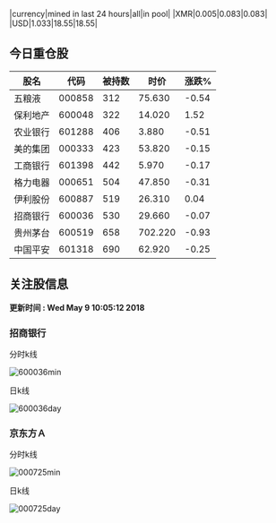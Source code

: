 |currency|mined in last 24 hours|all|in pool|
|XMR|0.005|0.083|0.083|
|USD|1.033|18.55|18.55|

## 今日重仓股 

|股名|代码|被持数|时价|涨跌%|
|---|---|---|---|---|
|五粮液|000858|312|75.630|-0.54|
|保利地产|600048|322|14.020|1.52|
|农业银行|601288|406|3.880|-0.51|
|美的集团|000333|423|53.820|-0.15|
|工商银行|601398|442|5.970|-0.17|
|格力电器|000651|504|47.850|-0.31|
|伊利股份|600887|519|26.310|0.04|
|招商银行|600036|530|29.660|-0.07|
|贵州茅台|600519|658|702.220|-0.93|
|中国平安|601318|690|62.920|-0.25|

## 关注股信息
**更新时间 : Wed May  9 10:05:12 2018**
### 招商银行 
分时k线

![600036min](http://image.sinajs.cn/newchart/min/n/sh600036.gif)

日k线

![600036day](http://image.sinajs.cn/newchart/daily/n/sh600036.gif)

### 京东方Ａ 
分时k线

![000725min](http://image.sinajs.cn/newchart/min/n/sz000725.gif)

日k线

![000725day](http://image.sinajs.cn/newchart/daily/n/sz000725.gif)
